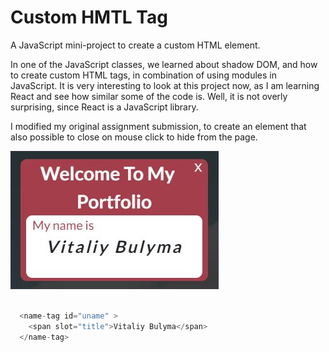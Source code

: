 # Custom HMTL Tag

A JavaScript mini-project to create a custom HTML element.

In one of the JavaScript classes, we learned about shadow DOM, and how to create custom HTML tags, in combination of using modules in JavaScript. It is very interesting to look at this project now, as I am learning React and see how similar some of the code is. Well, it is not overly surprising, since React is a JavaScript library.

I modified my original assignment submission, to create an element that also possible to close on mouse click to hide from the page.



![](nametag.jpg)


````JavaScript

  <name-tag id="uname" >
    <span slot="title">Vitaliy Bulyma</span>
  </name-tag>

````
